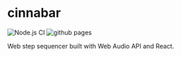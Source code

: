 # cinnabar

![Node.js CI](https://github.com/nabeliwo/cinnabar/workflows/Node.js%20CI/badge.svg)
![github pages](https://github.com/nabeliwo/cinnabar/workflows/github%20pages/badge.svg)

Web step sequencer built with Web Audio API and React.

